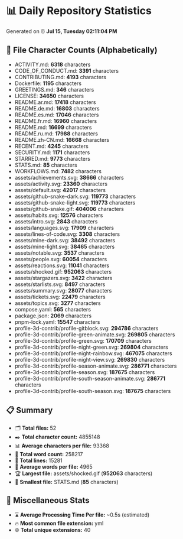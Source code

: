 # 📊 Daily Repository Statistics
Generated on ⏰ **Jul 15, Tuesday 02:11:04 PM**

## 📂 File Character Counts (Alphabetically)
- ACTIVITY.md: **6318** characters
- CODE_OF_CONDUCT.md: **3391** characters
- CONTRIBUTING.md: **4193** characters
- Dockerfile: **1195** characters
- GREETINGS.md: **346** characters
- LICENSE: **34650** characters
- README.ar.md: **17418** characters
- README.de.md: **16803** characters
- README.es.md: **17046** characters
- README.fr.md: **16960** characters
- README.md: **16699** characters
- README.ru.md: **17988** characters
- README.zh-CN.md: **16668** characters
- RECENT.md: **4245** characters
- SECURITY.md: **1171** characters
- STARRED.md: **9773** characters
- STATS.md: **85** characters
- WORKFLOWS.md: **7482** characters
- assets/achievements.svg: **38666** characters
- assets/activity.svg: **23360** characters
- assets/default.svg: **42017** characters
- assets/github-snake-dark.svg: **119773** characters
- assets/github-snake-light.svg: **119773** characters
- assets/github-snake.gif: **404006** characters
- assets/habits.svg: **12576** characters
- assets/intro.svg: **2843** characters
- assets/languages.svg: **17909** characters
- assets/lines-of-code.svg: **3308** characters
- assets/mine-dark.svg: **38492** characters
- assets/mine-light.svg: **38465** characters
- assets/notable.svg: **3537** characters
- assets/people.svg: **60054** characters
- assets/reactions.svg: **11041** characters
- assets/shocked.gif: **952063** characters
- assets/stargazers.svg: **3422** characters
- assets/starlists.svg: **8497** characters
- assets/summary.svg: **28077** characters
- assets/tickets.svg: **22479** characters
- assets/topics.svg: **3277** characters
- compose.yaml: **565** characters
- package.json: **2069** characters
- pnpm-lock.yaml: **15547** characters
- profile-3d-contrib/profile-gitblock.svg: **294786** characters
- profile-3d-contrib/profile-green-animate.svg: **269805** characters
- profile-3d-contrib/profile-green.svg: **170709** characters
- profile-3d-contrib/profile-night-green.svg: **269804** characters
- profile-3d-contrib/profile-night-rainbow.svg: **467075** characters
- profile-3d-contrib/profile-night-view.svg: **269830** characters
- profile-3d-contrib/profile-season-animate.svg: **286771** characters
- profile-3d-contrib/profile-season.svg: **187675** characters
- profile-3d-contrib/profile-south-season-animate.svg: **286771** characters
- profile-3d-contrib/profile-south-season.svg: **187675** characters

## 📋 Summary
- 🗂️ **Total files:** 52
- ✒️ **Total character count:** 4855148
- 📊 **Average characters per file:** 93368
- 📝 **Total word count:** 258217
- 🧾 **Total lines:** 15281
- 📐 **Average words per file:** 4965
- 🏆 **Largest file:** assets/shocked.gif (**952063** characters)
- 🥉 **Smallest file:** STATS.md (**85** characters)

## 🌟 Miscellaneous Stats
- ⌛ **Average Processing Time Per file:** ~0.5s (estimated)
- 🔥 **Most common file extension:** yml
- 🌐 **Total unique extensions:** 40
